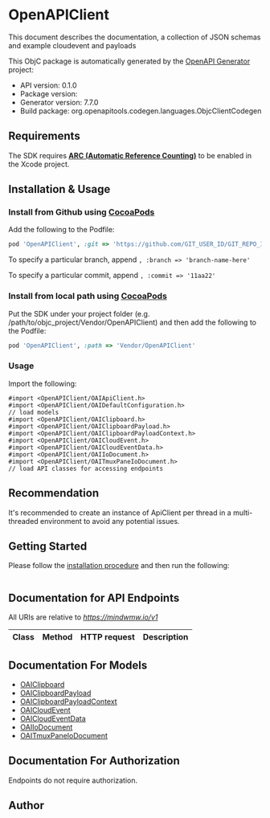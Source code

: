 # OpenAPIClient

This document describes the documentation, a collection of JSON schemas and example cloudevent and payloads

This ObjC package is automatically generated by the [OpenAPI Generator](https://openapi-generator.tech) project:

- API version: 0.1.0
- Package version: 
- Generator version: 7.7.0
- Build package: org.openapitools.codegen.languages.ObjcClientCodegen

## Requirements

The SDK requires [**ARC (Automatic Reference Counting)**](http://stackoverflow.com/questions/7778356/how-to-enable-disable-automatic-reference-counting) to be enabled in the Xcode project.

## Installation & Usage
### Install from Github using [CocoaPods](https://cocoapods.org/)

Add the following to the Podfile:

```ruby
pod 'OpenAPIClient', :git => 'https://github.com/GIT_USER_ID/GIT_REPO_ID.git'
```

To specify a particular branch, append `, :branch => 'branch-name-here'`

To specify a particular commit, append `, :commit => '11aa22'`

### Install from local path using [CocoaPods](https://cocoapods.org/)

Put the SDK under your project folder (e.g. /path/to/objc_project/Vendor/OpenAPIClient) and then add the following to the Podfile:

```ruby
pod 'OpenAPIClient', :path => 'Vendor/OpenAPIClient'
```

### Usage

Import the following:

```objc
#import <OpenAPIClient/OAIApiClient.h>
#import <OpenAPIClient/OAIDefaultConfiguration.h>
// load models
#import <OpenAPIClient/OAIClipboard.h>
#import <OpenAPIClient/OAIClipboardPayload.h>
#import <OpenAPIClient/OAIClipboardPayloadContext.h>
#import <OpenAPIClient/OAICloudEvent.h>
#import <OpenAPIClient/OAICloudEventData.h>
#import <OpenAPIClient/OAIIoDocument.h>
#import <OpenAPIClient/OAITmuxPaneIoDocument.h>
// load API classes for accessing endpoints

```

## Recommendation

It's recommended to create an instance of ApiClient per thread in a multi-threaded environment to avoid any potential issues.

## Getting Started

Please follow the [installation procedure](#installation--usage) and then run the following:

```objc

```

## Documentation for API Endpoints

All URIs are relative to *https://mindwmw.io/v1*

Class | Method | HTTP request | Description
------------ | ------------- | ------------- | -------------


## Documentation For Models

 - [OAIClipboard](docs/OAIClipboard.md)
 - [OAIClipboardPayload](docs/OAIClipboardPayload.md)
 - [OAIClipboardPayloadContext](docs/OAIClipboardPayloadContext.md)
 - [OAICloudEvent](docs/OAICloudEvent.md)
 - [OAICloudEventData](docs/OAICloudEventData.md)
 - [OAIIoDocument](docs/OAIIoDocument.md)
 - [OAITmuxPaneIoDocument](docs/OAITmuxPaneIoDocument.md)


## Documentation For Authorization

Endpoints do not require authorization.


## Author


